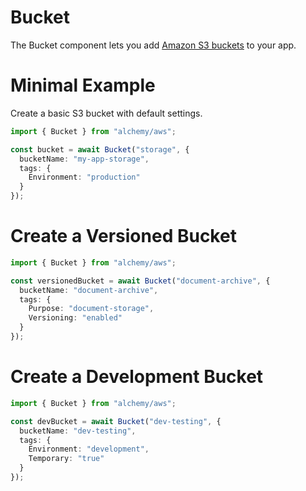 # Bucket

The Bucket component lets you add [Amazon S3 buckets](https://docs.aws.amazon.com/AmazonS3/latest/userguide/Welcome.html) to your app.

# Minimal Example

Create a basic S3 bucket with default settings.

```ts
import { Bucket } from "alchemy/aws";

const bucket = await Bucket("storage", {
  bucketName: "my-app-storage",
  tags: {
    Environment: "production"
  }
});
```

# Create a Versioned Bucket

```ts
import { Bucket } from "alchemy/aws";

const versionedBucket = await Bucket("document-archive", {
  bucketName: "document-archive",
  tags: {
    Purpose: "document-storage",
    Versioning: "enabled"
  }
});
```

# Create a Development Bucket

```ts
import { Bucket } from "alchemy/aws";

const devBucket = await Bucket("dev-testing", {
  bucketName: "dev-testing", 
  tags: {
    Environment: "development",
    Temporary: "true"
  }
});
```